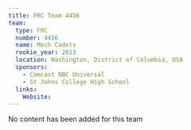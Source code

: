 ```yaml
---
title: FRC Team 4456
team:
  type: FRC
  number: 4456
  name: Mech Cadets
  rookie_year: 2013
  location: Washington, District of Columbia, USA
  sponsors:
    - Comcast NBC Universal
    - St Johns College High School
  links:
    Website: 
---
```

No content has been added for this team